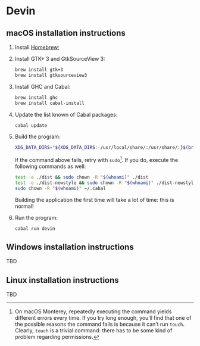 # Devin

## macOS installation instructions

1. Install [Homebrew](https://brew.sh/);

2. Install GTK+ 3 and GtkSourceView 3:

   ```sh
   brew install gtk+3
   brew install gtksourceview3
   ```

3. Install GHC and Cabal:

   ```sh
   brew install ghc
   brew install cabal-install
   ```

4. Update the list known of Cabal packages:

   ```sh
   cabal update
   ```

5. Build the program:

   ```sh
   XDG_DATA_DIRS="${XDG_DATA_DIRS:-/usr/local/share/:/usr/share/:}$(brew --prefix)/share/" cabal build all
   ```

   If the command above fails, retry with `sudo`[^1]. If you do, execute the following commands as
   well:

   ```sh
   test -e ./dist && sudo chown -R "$(whoami)" ./dist
   test -e ./dist-newstyle && sudo chown -R "$(whoami)" ./dist-newstyle
   sudo chown -R "$(whoami)" ~/.cabal
   ```

   Building the application the first time will take a lot of time: this is normal!

6. Run the program:

   ```sh
   cabal run devin
   ```


## Windows installation instructions

TBD


## Linux installation instructions

TBD


[^1]: On macOS Monterey, repeatedly executing the command yields different errors every time.
      If you try long enough, you’ll find that one of the possible reasons the command fails is
      because it can’t run `touch`. Clearly, `touch` is a trivial command: there has to be some
      kind of problem regarding permissions.
